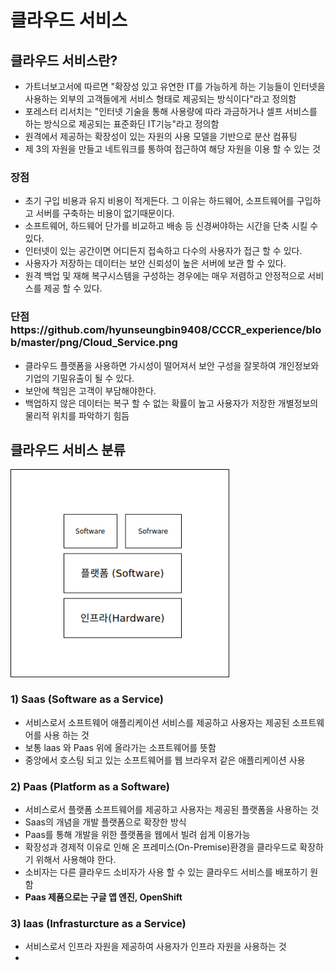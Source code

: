 # 클라우드 서비스
## 클라우드 서비스란?
 + 가트너보고서에 따르면 "확장성 있고 유연한 IT를 가능하게 하는 기능들이 인터넷을 사용하는 외부의 고객들에게 서비스 형태로 제공되는 방식이다"라고 정의함
 + 포레스터 리서치는 "인터넷 기술을 통해 사용량에 따라 과금하거나 셀프 서비스를 하는 방식으로 제공되는 표준화딘 IT기능"라고 정의함
 + 원격에서 제공하는 확장성이 있는 자원의 사용 모델을 기반으로 분산 컴퓨팅
 + 제 3의 자원을 만들고 네트워크를 통하여 접근하여 해당 자원을 이용 할 수 있는 것

### 장점
 + 초기 구입 비용과 유지 비용이 적게든다. 그 이유는 하드웨어, 소프트웨어를 구입하고 서버를 구축하는 비용이 없기때문이다.
 + 소프트웨어, 하드웨어 단가를 비교하고 배송 등 신경써야하는 시간을 단축 시킬 수 있다.
 + 인터넷이 있는 공간이면 어디든지 접속하고 다수의 사용자가 접근 할 수 있다.
 + 사용자가 저장하는 데이터는 보안 신뢰성이 높은 서버에 보관 할 수 있다.
 + 원격 백업 및 재해 복구시스템을 구성하는 경우에는 매우 저렴하고 안정적으로 서비스를 제공 할 수 있다.
 
### 단점https://github.com/hyunseungbin9408/CCCR_experience/blob/master/png/Cloud_Service.png
 + 클라우드 플랫폼을 사용하면 가시성이 떨어져서 보안 구성을 잘못하여 개인정보와 기업의 기밀유출이 될 수 있다.
 + 보안에 책임은 고객이 부담해야한다.
 + 백업하지 않은 데이터는 복구 할 수 없는 확률이 높고 사용자가 저장한 개별정보의 물리적 위치를 파악하기 힘듬
 
## 클라우드 서비스 분류
 
 <img src="https://github.com/hyunseungbin9408/CCCR_experience/blob/master/png/Cloud_Service.png" alt="drawing" width="350"/>
 
 ### 1) Saas (Software as a Service)
  + 서비스로서 소프트웨어 애플리케이션 서비스를 제공하고 사용자는 제공된 소프트웨어를 사용 하는 것
  + 보통 laas 와 Paas 위에 올라가는 소프트웨어를 뜻함
  + 중앙에서 호스팅 되고 있는 소프트웨어를 웹 브라우저 같은 애플리케이션 사용
  
 ### 2) Paas (Platform as a Software)
  + 서비스로서 플랫폼 소프트웨어를 제공하고 사용자는 제공된 플랫폼을 사용하는 것
  + Saas의 개념을 개발 플랫폼으로 확장한 방식
  + Paas를 통해 개발을 위한 플랫폼을 웹에서 빌려 쉽게 이용가능
  + 확장성과 경제적 이유로 인해 온 프레미스(On-Premise)환경을 클라우드로 확장하기 위해서 사용해야 한다.
  + 소비자는 다른 클라우드 소비자가 사용 할 수 있는 클라우드 서비스를 배포하기 원함
  + **Paas 제품으로는 구글 앱 엔진, OpenShift**
  
 ### 3) laas (Infrasturcture as a Service)
  + 서비스로서 인프라 자원을 제공하여 사용자가 인프라 자원을 사용하는 것
  + 
